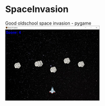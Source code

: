 # SpaceInvasion
Good oldschool space invasion - pygame <br>
<img src="https://github.com/nikimat36/SpaceInvasion/blob/main/project6.JPG" alt="game-pic" width="300">

